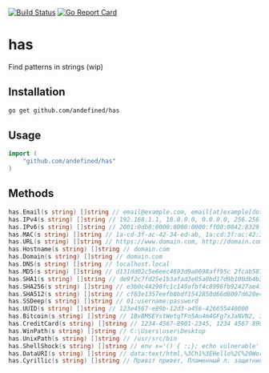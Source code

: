 [![Build Status](https://travis-ci.org/andefined/has.svg?branch=master)](https://travis-ci.org/andefined/has)
[![Go Report Card](https://goreportcard.com/badge/github.com/andefined/has)](https://goreportcard.com/report/github.com/andefined/has)

# has

Find patterns in strings (wip)

## Installation

```bash
go get github.com/andefined/has
```

## Usage

```go
import (
    "github.com/andefined/has"
)
```

## Methods

```go
has.Email(s string) []string // email@example.com, email[at]example[dot]com, email [ at ] example [ dot ] com
has.IPv4(s string) []string // 192.168.1.1, 10.0.0.0, 0.0.0.0, 256.256.256.256
has.IPv6(s string) []string // 2001:0db8:0000:0000:0000:ff00:0042:8329
has.MAC(s string) []string // 1a-cd-3f-ac-42-34-ed-ab, 1a:cd:3f:ac:42:34:ed:ab
has.URL(s string) []string // https://www.domain.com, http://domain.com, https://github.com/andefined/has
has.Hostname(s string) []string // domain.com
has.Domain(s string) []string // domain.com
has.DNS(s string) []string // localhost.local
has.MD5(s string) []string // d131dd02c5e6eec4693d9a0698aff95c 2fcab58712467eab4004583eb8fb7f89
has.SHA1(s string) []string // de9f2c7fd25e1b3afad3e85a0bd17d9b100db4b3
has.SHA256(s string) []string // e3b0c44298fc1c149afbf4c8996fb92427ae41e4649b934ca495991b7852b855
has.SHA512(s string) []string // cf83e1357eefb8bdf1542850d66d8007d620e4050b5715dc83f4a921d36ce9ce47d0d13c5d85f2b0ff8318d2877eec2f63b931bd47417a81a538327af927da3e
has.SSDeep(s string) []string // 01:username:password
has.UUID(s string) []string // 123e4567-e89b-12d3-a456-426655440000
has.Bitcoin(s string) []string // 1BvBMSEYstWetqTFn5Au4m4GFg7xJaNVN2, 3J98t1WpEZ73CNmQviecrnyiWrnqRhWNLy, 4J98t1WpEZ73CNmQviecrnyiWrnqRhWNLy
has.CreditCard(s string) []string // 1234-4567-8901-2345, 1234 4567 8901 2345
has.WinPath(s string) []string // C:\Users\user\Desktop
has.UnixPath(s string) []string // /usr/src/bin
has.ShellShock(s string) []string // env x='() { :;}; echo vulnerable' bash -c "echo this is a test"
has.DataURI(s string) []string // data:text/html,%3Ch1%3EHello%2C%20World!%3C%2Fh1%3E, data:text/html,<script>alert('hi');</script>, data:text/plain;base64,SGVsbG8sIFdvcmxkIQ%3D%3D
has.Cyrillic(s string) []string // Привіт привет, Пламенный п. защитникам Родины
```
